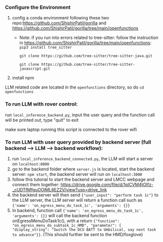 ### Configure the Environment 
1. config a conda environment following these two repo:https://github.com/ShishirPatil/gorilla and https://github.com/ShishirPatil/gorilla/tree/main/openfunctions
   - Note: if you run into errors related to tree-sitter: follow the instruction in https://github.com/ShishirPatil/gorilla/tree/main/openfunctions:
     `pip3 install tree_sitter`
     
     `git clone https://github.com/tree-sitter/tree-sitter-java.git`
     
      `git clone https://github.com/tree-sitter/tree-sitter-javascript.git`
     
3. install npm

LLM related code are located in the `openfunctions` directory, so do `cd openfunctions`
   
### To run LLM with rover control:
run `local_inference_backend.py`, input the user query and the function call will be printed out, type "quit" to exit 

make sure laptop running this script is connected to the rover wifi

### To run LLM with user query provided by backend server (full backend --> LLM --> backend workflow):
1. run `local_inference_backend_connected.py`, the LLM will start a server on  `localhost:8000`
2. go to the backend folder where `server.js` is located, start the backend server: `npm start`, the backend server will run on `localhost:3000`
3. follow this tutorial to start the backend server and LMCC webpage and connect them together: https://drive.google.com/file/d/1pICVM4tOIfz-_cUDTfMfguOOlML6EZ2V/view?usp=drive_link
4. the backend server will then send `{"user_input": "perform task 1c"}` to the LLM server, the LLM server will return a function call such as  `{'name': 'on_egress_menu_do_task_1c', 'arguments': {}}`
5. In backend, function call `{'name': 'on_egress_menu_do_task_1c', 'arguments': {}}` will call the backend function onEgressMenuDoTask1c(), with a return `{"function": "on_egress_menu_do_subtask_1c_HMD",
      "parameter": { "display_string": "Switch the DCU BATT to Umbilical, say next task to advance"}}`. (This should further be sent to the HMD/foxglove)
